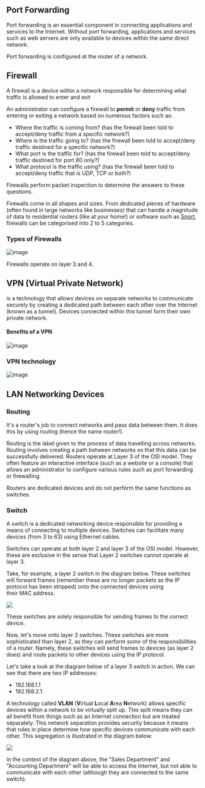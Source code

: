 ## Port Forwarding
Port forwarding is an essential component in connecting applications and services to the Internet. Without port forwarding, applications and services such as web servers are only available to devices within the same direct network.

Port forwarding is configured at the router of a network.

## Firewall

A firewall is a device within a network responsible for determining what traffic is allowed to enter and exit

An administrator can configure a firewall to **permit** or **deny** traffic from entering or exiting a network based on numerous factors such as:
- Where the traffic is coming from? (has the firewall been told to accept/deny traffic from a specific network?)
- Where is the traffic going to? (has the firewall been told to accept/deny traffic destined for a specific network?)
- What port is the traffic for? (has the firewall been told to accept/deny traffic destined for port 80 only?)
- What protocol is the traffic using? (has the firewall been told to accept/deny traffic that is UDP, TCP or both?)

Firewalls perform packet inspection to determine the answers to these questions.

Firewalls come in all shapes and sizes. From dedicated pieces of hardware (often found in large networks like businesses) that can handle a magnitude of data to residential routers (like at your home!) or software such as [Snort](https://www.snort.org/), firewalls can be categorised into 2 to 5 categories.

### Types of Firewalls

![image](https://user-images.githubusercontent.com/99975622/232858545-634fdfb5-82dc-44d6-bb90-5cf3f72e0183.png)

Firewalls operate on layer 3 and 4.

## VPN (Virtual Private Network)
is a technology that allows devices on separate networks to communicate securely by creating a dedicated path between each other over the Internet (known as a tunnel). Devices connected within this tunnel form their own private network.

#### Benefits of a VPN
![image](https://user-images.githubusercontent.com/99975622/232860121-b4dc323f-83e0-49ef-905a-d0e7dc4a8c6f.png)


### VPN technology
![image](https://user-images.githubusercontent.com/99975622/232860372-bdcfad2d-a18f-4738-8ae2-f79f5441813c.png)

## LAN Networking Devices
### Routing
It's a router's job to connect networks and pass data between them. It does this by using routing (hence the name router!).

Routing is the label given to the process of data travelling across networks. Routing involves creating a path between networks so that this data can be successfully delivered. Routers operate at Layer 3 of the OSI model. They often feature an interactive interface (such as a website or a console) that allows an administrator to configure various rules such as port forwarding or firewalling.

Routers are dedicated devices and do not perform the same functions as switches.

### Switch
A switch is a dedicated networking device responsible for providing a means of connecting to multiple devices. Switches can facilitate many devices (from 3 to 63) using Ethernet cables.

Switches can operate at both layer 2 and layer 3 of the OSI model. However, these are exclusive in the sense that Layer 2 switches cannot operate at layer 3.

Take, for example, a layer 2 switch in the diagram below. These switches will forward frames (remember these are no longer packets as the IP protocol has been stripped) onto the connected devices using their MAC address.

  

![](https://assets.tryhackme.com/additional/networking-fundamentals/extending-your-network/layer2switch.png)

These switches are solely responsible for sending frames to the correct device.

Now, let's move onto layer 3 switches. These switches are more sophisticated than layer 2, as they can perform _some_ of the responsibilities of a router. Namely, these switches will send frames to devices (as layer 2 does) and route packets to other devices using the IP protocol. 

  

Let's take a look at the diagram below of a layer 3 switch in action. We can see that there are two IP addresses: 

-   192.168.1.1
-   192.168.2.1

A technology called **VLAN** (**V**irtual **L**ocal **A**rea **N**etwork) allows specific devices within a network to be virtually split up. This split means they can all benefit from things such as an Internet connection but are treated separately. This network separation provides security because it means that rules in place determine how specific devices communicate with each other. This segregation is illustrated in the diagram below:

![](https://assets.tryhackme.com/additional/networking-fundamentals/extending-your-network/vlans.png)  

In the context of the diagram above, the "Sales Department" and "Accounting Department" will be able to access the Internet, but not able to communicate with each other (although they are connected to the same switch).
